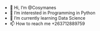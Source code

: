 - 👋 Hi, I’m @Cosymanes
- 👀 I’m interested in Programming in Python 
- 🌱 I’m currently learning Data Science 
- 📫 How to reach me +263712889759
<!---
Cosymanes/Cosymanes is a ✨ special ✨ repository because its `README.md` (this file) appears on your GitHub profile.
You can click the Preview link to take a look at your changes.
--->
